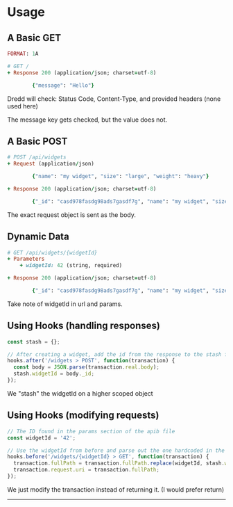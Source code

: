 ##

<h1>Usage</h1>

## A Basic GET

```ruby
FORMAT: 1A

# GET /
+ Response 200 (application/json; charset=utf-8)

        {"message": "Hello"}

```

<div class="notes">
Dredd will check: Status Code, Content-Type, and provided headers (none used here)

The message key gets checked, but the value does not.
</div>

## A Basic POST

```ruby
# POST /api/widgets
+ Request (application/json)

        {"name": "my widget", "size": "large", "weight": "heavy"}

+ Response 200 (application/json; charset=utf-8)

        {"_id": "casd978fasdg98ads7gasdf7g", "name": "my widget", "size": "large", "weight": "heavy"}
```

<div class="notes">
The exact request object is sent as the body.
</div>

## Dynamic Data

```ruby
# GET /api/widgets/{widgetId}
+ Parameters
    + widgetId: 42 (string, required)

+ Response 200 (application/json; charset=utf-8)

        {"_id": "casd978fasdg98ads7gasdf7g", "name": "my widget", "size": "large", "weight": "heavy"}
```

<div class="notes">
Take note of widgetId in url and params.
</div>

## Using Hooks (handling responses)

```javascript
const stash = {};

// After creating a widget, add the id from the response to the stash for future use
hooks.after('/widgets > POST', function(transaction) {
  const body = JSON.parse(transaction.real.body);
  stash.widgetId = body._id;
});
```

<div class="notes">
We "stash" the widgetId on a higher scoped object
</div>

## Using Hooks (modifying requests)

```javascript
// The ID found in the params section of the apib file
const widgetId = '42';

// Use the widgetId from before and parse out the one hardcoded in the docs.
hooks.before('/widgets/{widgetId} > GET', function(transaction) {
  transaction.fullPath = transaction.fullPath.replace(widgetId, stash.widgetId);
  transaction.request.uri = transaction.fullPath;
});
```

<div class="notes">
We just modify the transaction instead of returning it. (I would prefer return)
</div>

---
